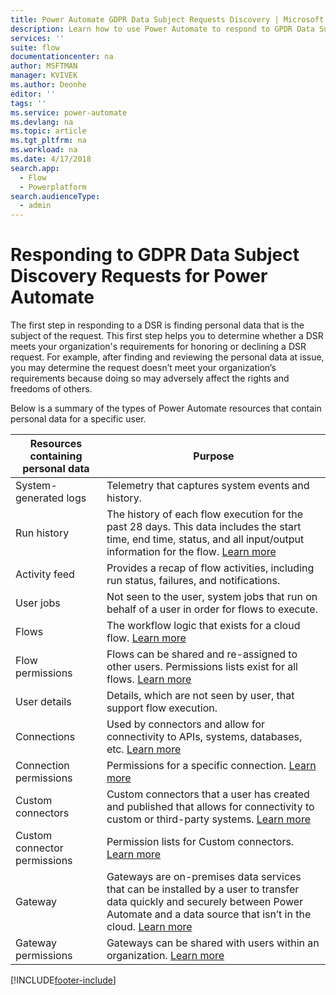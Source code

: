 ```yaml
---
title: Power Automate GDPR Data Subject Requests Discovery | Microsoft Docs
description: Learn how to use Power Automate to respond to GPDR Data Subject Discovery Requests.
services: ''
suite: flow
documentationcenter: na
author: MSFTMAN
manager: KVIVEK
ms.author: Deonhe
editor: ''
tags: ''
ms.service: power-automate
ms.devlang: na
ms.topic: article
ms.tgt_pltfrm: na
ms.workload: na
ms.date: 4/17/2018
search.app: 
  - Flow
  - Powerplatform
search.audienceType: 
  - admin
---
```

# Responding to GDPR Data Subject Discovery Requests for Power Automate


The first step in responding to a DSR is finding personal data that is the subject of the request. This first step helps you to determine whether a DSR meets your organization's requirements for honoring or declining a DSR request. For example, after finding and reviewing the personal data at issue, you may determine the request doesn’t meet your organization’s requirements because doing so may adversely affect the rights and freedoms of others.

Below is a summary of the types of Power Automate resources that contain personal data for a specific user.

|**Resources containing personal data**|**Purpose**|
|-----|-----|
|System-generated logs|Telemetry that captures system events and history.|
|Run history|The history of each flow execution for the past 28 days. This data includes the start time, end time, status, and all input/output information for the flow. [Learn more](https://flow.microsoft.com/blog/download-history-recurrence/)|
|Activity feed| Provides a recap of flow activities, including run status, failures, and notifications.|
|User jobs|Not seen to the user, system jobs that run on behalf of a user in order for flows to execute.|
|Flows|The workflow logic that exists for a cloud flow. [Learn more](/flow/get-started-logic-flow)|
|Flow permissions|Flows can be shared and re-assigned to other users. Permissions lists exist for all flows. [Learn more](/flow/frequently-asked-questions#can-i-share-the-flows-i-create)|
|User details|Details, which are not seen by user, that support flow execution.|
|Connections|Used by connectors and allow for connectivity to APIs, systems, databases, etc. [Learn more](/flow/add-manage-connections)|
|Connection permissions|Permissions for a specific connection. [Learn more](/flow/add-manage-connections)|
|Custom connectors|Custom connectors that a user has created and published that allows for connectivity to custom or third-party systems. [Learn more](/connectors/custom-connectors/)|
|Custom connector permissions|Permission lists for Custom connectors. [Learn more](/connectors/custom-connectors/share)|
|Gateway|Gateways are on-premises data services that can be installed by a user to transfer data quickly and securely between Power Automate and a data source that isn’t in the cloud. [Learn more](/flow/gateway-manage)|
|Gateway permissions|Gateways can be shared with users within an organization. [Learn more](/powerapps/maker/canvas-apps/share-app-resources)|


[!INCLUDE[footer-include](includes/footer-banner.md)]